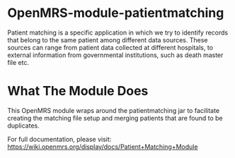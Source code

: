 OpenMRS-module-patientmatching
==============================

Patient matching is a specific application in which we try to identify records that belong to the same patient among different data sources. These sources can range from patient data collected at different hospitals, to external information from governmental institutions, such as death master file etc.

What The Module Does
====================

This OpenMRS module wraps around the patientmatching jar to facilitate creating the matching file setup and merging patients that are found to be duplicates.


For full documentation, please visit: https://wiki.openmrs.org/display/docs/Patient+Matching+Module
